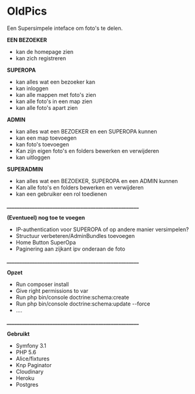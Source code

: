 OldPics
=======

Een Supersimpele inteface om foto's te delen. 

**EEN BEZOEKER**
* kan de homepage zien
* kan zich registreren


**SUPEROPA**
* kan alles wat een bezoeker kan
* kan inloggen
* kan alle mappen met foto's zien
* kan alle foto's in een map zien
* kan alle foto's apart zien


**ADMIN**
* kan alles wat een BEZOEKER en een SUPEROPA kunnen
* kan een map toevoegen
* kan foto's toevoegen
* Kan zijn eigen foto's en folders bewerken en verwijderen
* kan uitloggen


**SUPERADMIN**
* kan alles wat een BEZOEKER, SUPEROPA en een ADMIN kunnen
* Kan alle foto's en folders bewerken en verwijderen
* kan een gebruiker een rol toedienen

***____________________________________________________***


**(Eventueel) nog toe te voegen**
* IP-authentication voor SUPEROPA of op andere manier versimpelen?
* Structuur verbeteren/AdminBundles toevoegen
* Home Button SuperOpa
* Paginering aan zijkant ipv onderaan de foto


***____________________________________________________***

**Opzet**
* Run composer install
* Give right permissions to var 
* Run php bin/console doctrine:schema:create
* Run php bin/console doctrine:schema:update --force
* ....

***____________________________________________________***

**Gebruikt**
* Symfony 3.1
* PHP 5.6
* Alice/fixtures
* Knp Paginator
* Cloudinary
* Heroku 
* Postgres

